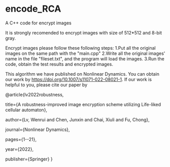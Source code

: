 # encode_RCA
A C++ code for encrypt images

It is strongly recomended to encrypt images with size of 512*512 and 8-bit gray.

Encrypt images please follow these following steps:
1.Put all the original images on the same path with the "main.cpp"
2.Write all the original images' name in the file "fileset.txt", and the program will load the images.
3.Run the code, obtain the test results and encrypted images.

This algorithm we have published on Nonlinear Dynamics. You can obtain our work by https://doi.org/10.1007/s11071-022-08021-1.
If our work is helpful to you, please cite our paper by

@article{lv2022robustness,

  title={A robustness-improved image encryption scheme utilizing Life-liked cellular automaton},
  
  author={Lv, Wenrui and Chen, Junxin and Chai, Xiuli and Fu, Chong},
  
  journal={Nonlinear Dynamics},
  
  pages={1--21},
  
  year={2022},
  
  publisher={Springer}
}
